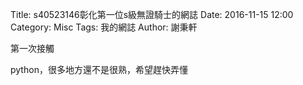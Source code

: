 Title: s40523146彰化第一位s級無證騎士的網誌
Date: 2016-11-15 12:00
Category: Misc
Tags: 我的網誌
Author: 謝秉軒

第一次接觸

<!-- PELICAN_END_SUMMARY -->

python，很多地方還不是很熟，希望趕快弄懂